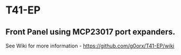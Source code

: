 # T41-EP

## Front Panel using MCP23017 port expanders.

See Wiki for more information  -  https://github.com/g0orx/T41-EP/wiki
